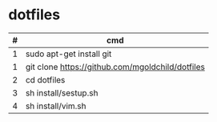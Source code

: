 # dotfiles  

\# | cmd
---|---
1 | sudo apt-get install git
1 | git clone https://github.com/mgoldchild/dotfiles
2 | cd dotfiles
3 | sh install/sestup.sh
4 | sh install/vim.sh

